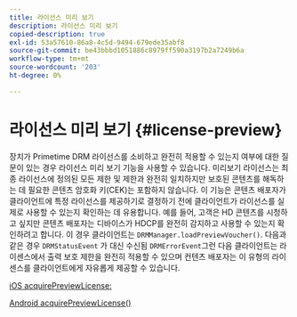 ```yaml
---
title: 라이선스 미리 보기
description: 라이선스 미리 보기
copied-description: true
exl-id: 53a57610-86a8-4c5d-9494-679ede35abf8
source-git-commit: be43bbbd1051886c8979ff590a3197b2a7249b6a
workflow-type: tm+mt
source-wordcount: '203'
ht-degree: 0%

---
```


# 라이선스 미리 보기 {#license-preview}

장치가 Primetime DRM 라이선스를 소비하고 완전히 적용할 수 있는지 여부에 대한 질문이 있는 경우 라이선스 미리 보기 기능을 사용할 수 있습니다. 미리보기 라이선스는 최종 라이선스에 정의된 모든 제한 및 제한과 완전히 일치하지만 보호된 콘텐츠를 해독하는 데 필요한 콘텐츠 암호화 키(CEK)는 포함하지 않습니다. 이 기능은 콘텐츠 배포자가 클라이언트에 특정 라이선스를 제공하기로 결정하기 전에 클라이언트가 라이선스를 실제로 사용할 수 있는지 확인하는 데 유용합니다. 예를 들어, 고객은 HD 콘텐츠를 시청하고 싶지만 콘텐츠 배포자는 디바이스가 HDCP를 완전히 감지하고 사용할 수 있는지 확인하려고 합니다. 이 경우 클라이언트는 `DRMManager.loadPreviewVoucher()`. 다음과 같은 경우 `DRMStatusEvent` 가 대신 수신됨 `DRMErrorEvent`그런 다음 클라이언트는 라이센스에서 출력 보호 제한을 완전히 적용할 수 있으며 컨텐츠 배포자는 이 유형의 라이센스를 클라이언트에게 자유롭게 제공할 수 있습니다.

[iOS acquirePreviewLicense:](https://help.adobe.com/en_US/primetime/api/drm-apis/client/ios/interface_d_r_m_manager.html#a3baac603bdd8826624dbe97f9faaba10)

[Android acquirePreviewLicense()](https://help.adobe.com/en_US/primetime/api/drm-apis/client/android/com/adobe/ave/drm/DRMManager.html#acquirePreviewLicense(com.adobe.ave.drm.DRMMetadata,%20com.adobe.ave.drm.DRMOperationErrorCallback,%20com.adobe.ave.drm.DRMLicenseAcquiredCallback))
